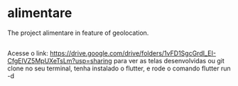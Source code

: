 # alimentare

The project alimentare in feature of geolocation.

## 

Acesse o link: https://drive.google.com/drive/folders/1vFD1SgcGrdI_EI-CfgElVZ5MpUXeTsLm?usp=sharing para ver as telas desenvolvidas ou git clone no seu terminal, tenha instalado o flutter, e rode o comando flutter run -d<Seu celular ou emulador>
